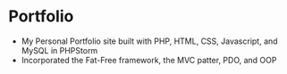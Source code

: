 # Portfolio

- My Personal Portfolio site built with PHP, HTML, CSS, Javascript, and MySQL in PHPStorm
- Incorporated the Fat-Free framework, the MVC patter, PDO, and OOP
